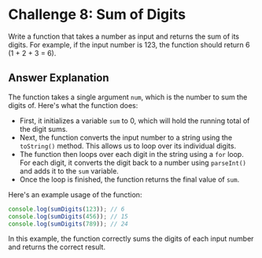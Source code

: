# Challenge 8: Sum of Digits

Write a function that takes a number as input and returns the sum of its digits. For example, if the input number is 123, the function should return 6 (1 + 2 + 3 = 6).

## Answer Explanation

The function takes a single argument `num`, which is the number to sum the digits of. Here's what the function does:

- First, it initializes a variable `sum` to 0, which will hold the running total of the digit sums.
- Next, the function converts the input number to a string using the `toString()` method. This allows us to loop over its individual digits.
- The function then loops over each digit in the string using a `for` loop. For each digit, it converts the digit back to a number using `parseInt()` and adds it to the `sum` variable.
- Once the loop is finished, the function returns the final value of `sum`.

Here's an example usage of the function:

```javascript
console.log(sumDigits(123)); // 6
console.log(sumDigits(456)); // 15
console.log(sumDigits(789)); // 24
```

In this example, the function correctly sums the digits of each input number and returns the correct result.